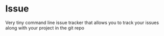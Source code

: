 Issue
=====

Very tiny command line issue tracker that allows you to track your issues along
with your project in the git repo
